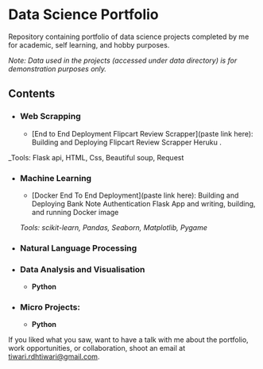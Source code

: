 # Data Science Portfolio
Repository containing portfolio of data science projects completed by me for academic, self learning, and hobby purposes. 


_Note: Data used in the projects (accessed under data directory) is for demonstration purposes only._

## Contents

- ### Web Scrapping

	- [End to End Deployment Flipcart Review Scrapper](paste link here): Building and Deploying Flipcart Review Scrapper Heruku .

_Tools: Flask api, HTML, Css, Beautiful soup, Request

- ### Machine Learning

	- [Docker End To End Deployment](paste link here): Building and Deploying Bank Note Authentication Flask App and writing, building, and running Docker image

	_Tools: scikit-learn, Pandas, Seaborn, Matplotlib, Pygame_ 

- ### Natural Language Processing

	

- ### Data Analysis and Visualisation
	- __Python__
				
	

- ### Micro Projects: 

	- __Python__
		

If you liked what you saw, want to have a talk with me about the portfolio, work opportunities, or collaboration, shoot an email at tiwari.rdhtiwari@gmail.com. 
